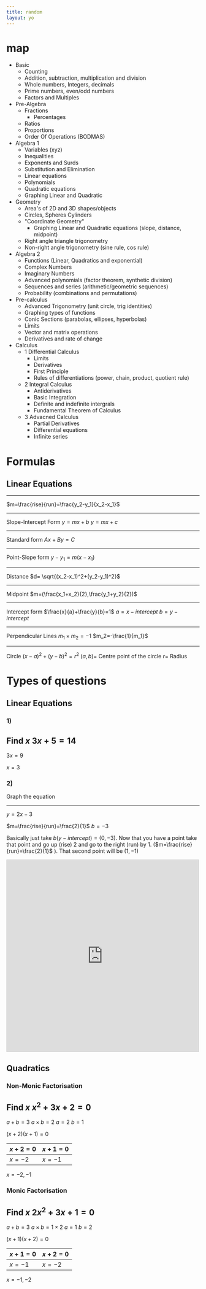 ```yaml
---
title: random
layout: yo
---
```





# map
- Basic
	- Counting
	- Addition, subtraction, multiplication and division
	- Whole numbers, Integers, decimals
	- Prime numbers, even/odd numbers
	- Factors and Multiples
- Pre-Algebra
	- Fractions
		- Percentages
	- Ratios
	- Proportions
	- Order Of Operations (BODMAS)
- Algebra 1
	- Variables (xyz)
	- Inequalities
	- Exponents and Surds
	- Substitution and Elimination
	- Linear equations
	- Polynomials
	- Quadratic equations
	- Graphing Linear and Quadratic
- Geometry
	- Area's of 2D and 3D shapes/objects
	- Circles, Spheres Cylinders 
	- "Coordinate Geometry"
		- Graphing Linear and Quadratic equations (slope, distance, midpoint)
	- Right angle triangle trigonometry
	- Non-right angle trigonometry (sine rule, cos rule)
- Algebra 2
	- Functions (Linear, Quadratics and exponential)
	- Complex Numbers
	- Imaginary Numbers
	- Advanced polynomials (factor theorem, synthetic division)
	- Sequences and series (arithmetic/geometric sequences)
	- Probability (combinations and permutations)
- Pre-calculus
	- Advanced Trigonometry (unit circle, trig identities)
	- Graphing types of functions
	- Conic Sections (parabolas, ellipses, hyperbolas)
	- Limits
	- Vector and matrix operations
	- Derivatives and rate of change
- Calculus
	- 1 Differential Calculus
		- Limits
		- Derivatives
		- First Principle
		- Rules of differentiations (power, chain, product, quotient rule)
	- 2 Integral Calculus
		- Antiderivatives 
		- Basic Integration
		- Definite and indefinite intergrals
		- Fundamental Theorem of Calculus
	- 3 Advacned Calculus
		- Partial Derivatives
		- Differential equations
		- Infinite series 
# Formulas
## Linear Equations

---
$m=\frac{rise}{run}=\frac{y_2-y_1}{x_2-x_1}$

---

Slope-Intercept Form
$y=mx+b$
$y=mx+c$

---
Standard form
$Ax+By=C$

---
Point-Slope form
$y-y_1=m(x-x_1)$


---
Distance
$d= \sqrt{(x_2-x_1)^2+(y_2-y_1)^2}$

---
Midpoint
$m=(\frac{x_1+x_2}{2},\frac{y_1+y_2}{2})$

---
Intercept form
$\frac{x}{a}+\frac{y}{b}=1$
$a=x-intercept$
$b=y-intercept$

---
Perpendicular Lines
$m_1\times m_2=-1$
$m_2=-\frac{1}{m_1}$

---
Circle
$(x-a)^2+(y-b)^2=r^2$
$(a,b) =$ Centre point of the circle
$r =$ Radius


# Types of questions
## Linear Equations

### 1) 
Find $x$
$3x+5=14$
---
$3x=9$

$x=3$
### 2)
Graph the equation

---
$y=2x-3$

$m=\frac{rise}{run}=\frac{2}{1}$
$b=-3$

Basically just take $b(y-intercept)=(0,-3)$. Now that you have a point take that point and go up (rise) $2$ and go to the right (run) by $1$. ($m=\frac{rise}{run}=\frac{2}{1}$ ). That second point will be $(1,-1)$

<iframe src="https://www.desmos.com/calculator/ycipste4cm?embed" width="500" height="500" style="border: 1px solid #ccc" frameborder=0></iframe>


## Quadratics
### Non-Monic Factorisation 
Find $x$
$x^2+3x+2=0$
---
$a+b=3$ 
$a\times b=2$
$a=2$
$b=1$

$(x+2)(x+1)=0$

| $x+2=0$ | $x+1=0$ |
| ------- | ------- |
| $x=-2$  | $x=-1$  |
$x=-2,-1$

### Monic Factorisation
Find $x$
$2x^2+3x+1=0$
---
$a+b=3$
$a\times b=1\times 2$
$a=1$ 
$b=2$

$(x+1)(x+2)=0$

| $x+1=0$ | $x+2=0$ |
| ------- | ------- |
| $x=-1$  | $x=-2$  |
$x=-1,-2$


